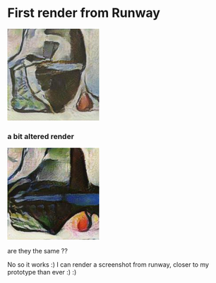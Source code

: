 
# First render from Runway 

![](2021-02-24-03-22-21.png)

### a bit altered render

![](2021-02-24-03-26-24.png)

are they the same ??

No so it works :)  I can render a screenshot from runway, closer to my prototype than ever :) :)


